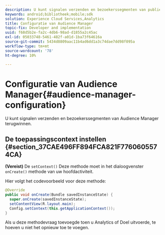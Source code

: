 ```yaml
---
description: U kunt signalen verzenden en bezoekerssegmenten van publieksbeheer terugwinnen.
keywords: android;bibliotheek;mobile;sdk
solution: Experience Cloud Services,Analytics
title: Configuratie van Audience Manager
topic-fix: Developer and implementation
uuid: f68d5b2e-fa2c-4db6-98ad-d1855a2c45ac
exl-id: 05033748-5461-482f-a01d-1ba73f64616a
source-git-commit: 5434d8809aac11b4ad6dd1a3c74dae7dd98f095a
workflow-type: tm+mt
source-wordcount: '78'
ht-degree: 10%

---
```


# Configuratie van Audience Manager{#audience-manager-configuration}

U kunt signalen verzenden en bezoekerssegmenten van Audience Manager terugwinnen.

## De toepassingscontext instellen {#section_37CAE496FF894FCA821F7760605574CA}

**(Vereist)** De `setContext()` Deze methode moet in het dialoogvenster `onCreate()` methode van uw hoofdactiviteit.

Hier volgt het codevoorbeeld voor deze methode:

```java
@Override 
public void onCreate(Bundle savedInstanceState) { 
  super.onCreate(savedInstanceState); 
  setContentView(R.layout.main); 
  Config.setContext(this.getApplicationContext()); 
}
```

Als u deze methodevraag toevoegde toen u Analytics of Doel uitvoerde, te hoeven u niet het opnieuw toe te voegen.
